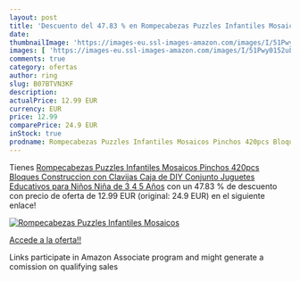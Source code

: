 ```yaml
---
layout: post
title: 'Descuento del 47.83 % en Rompecabezas Puzzles Infantiles Mosaicos'
date: 
thumbnailImage: 'https://images-eu.ssl-images-amazon.com/images/I/51Pwy0152uL._SL200_.jpg'
images: [ 'https://images-eu.ssl-images-amazon.com/images/I/51Pwy0152uL._SL200_.jpg' ]
comments: true
category: ofertas
author: ring
slug: B07BTVN3KF
description:
actualPrice: 12.99 EUR
currency: EUR
price: 12.99
comparePrice: 24.9 EUR
inStock: true
prodname: Rompecabezas Puzzles Infantiles Mosaicos Pinchos 420pcs Bloques Construccion con Clavijas Caja de DIY Conjunto Juguetes Educativos para Niños Niña de 3 4 5 Años
---
```


Tienes [Rompecabezas Puzzles Infantiles Mosaicos Pinchos 420pcs Bloques Construccion con Clavijas Caja de DIY Conjunto Juguetes Educativos para Niños Niña de 3 4 5 Años](https://www.amazon.es/dp/B07BTVN3KF/?tag=tolees-21) con un 47.83 % de descuento con precio de oferta de 12.99 EUR (original: 24.9 EUR) en el siguiente enlace!

[![Rompecabezas Puzzles Infantiles Mosaicos](https://images-eu.ssl-images-amazon.com/images/I/51Pwy0152uL._SL200_.jpg)](https://www.amazon.es/dp/B07BTVN3KF/?tag=tolees-21)

[Accede a la oferta!!](https://www.amazon.es/dp/B07BTVN3KF/?tag=tolees-21)

Links participate in Amazon Associate program and might generate a comission on qualifying sales


